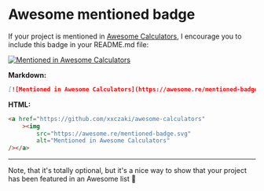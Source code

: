# Awesome mentioned badge

If your project is mentioned in [Awesome Calculators](https://github.com/xxczaki/awesome-calculators), I encourage you to include this badge in your README.md file:

[![Mentioned in Awesome Calculators](https://awesome.re/mentioned-badge.svg)](https://github.com/xxczaki/awesome-calculators)

**Markdown:**

```md
[![Mentioned in Awesome Calculators](https://awesome.re/mentioned-badge.svg)](https://github.com/xxczaki/awesome-calculators)
```

**HTML:**

```html
<a href="https://github.com/xxczaki/awesome-calculators"
	><img
		src="https://awesome.re/mentioned-badge.svg"
		alt="Mentioned in Awesome Calculators"
/></a>
```

---

Note, that it's totally optional, but it's a nice way to show that your project has been featured in an Awesome list :unicorn:
